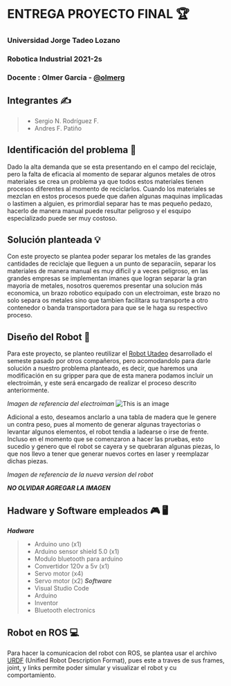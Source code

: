 # ENTREGA PROYECTO FINAL :trophy:

### Universidad Jorge Tadeo Lozano 
### Robotica Industrial 2021-2s
### Docente : Olmer Garcia - [@olmerg](https://github.com/olmerg)  
## Integrantes :writing_hand:
> - Sergio N. Rodríguez F.
> - Andres F. Patiño 
## Identificación del problema :mag_right:
Dado la alta demanda que se esta presentando en el campo del reciclaje, pero la falta de eficacia al momento de separar algunos metales de otros materiales se crea un problema ya que todos estos materiales tienen procesos diferentes al momento de reciclarlos. Cuando los materiales se mezclan en estos procesos puede que dañen algunas maquinas implicadas o lastimen a alguien, es primordial separar has te mas pequeño pedazo, hacerlo de manera manual puede resultar peligroso y el esquipo especializado puede ser muy costoso.
## Solución planteada :bulb:
Con este proyecto se plantea poder separar los metales de las grandes cantidades de reciclaje que lleguen a un punto de separaciín, separar los materiales de manera manual es muy dificil y a veces peligroso, en las grandes empresas se implementan imanes que logran separar la gran mayoria de metales, nosotros queremos presentar una solucion más economica, un brazo robotico equipado con un electroiman, este brazo no solo separa os metales sino que tambien facilitara su transporte a otro contenedor o banda transportadora para que se le haga su respectivo proceso. 
## Diseño del Robot :robot:
Para este proyecto, se planteo reutilizar el [Robot Utadeo](https://github.com/olmerg/rtb_serial_robot/tree/main/RobotUtadeo/urdf) desarrollado el semeste pasado por otros compañeros, pero acomodandolo para darle solución a nuestro problema planteado, es decir, que haremos una modificación en su gripper para que de esta manera podamos incluir un electroimán, y este será encargado de realizar el proceso descrito anteriormente. 

*Imagen de referencia del electroiman* 
![This is an image](https://www.hwlibre.com/wp-content/uploads/2020/01/electroiman.jpg) 

Adicional a esto, deseamos anclarlo a una tabla de madera que le genere un contra peso, pues al momento de generar algunas trayectorias o levantar algunos elementos, el robot tendia a ladearse o irse de frente. Incluso en el momento que se comenzaron a hacer las pruebas, esto sucedio y genero que el robot se cayera y se quebraran algunas piezas, lo que nos llevo a tener que generar nuevos cortes en laser y reemplazar dichas piezas.

*Imagen de referencia de la nueva version del robot* 

***NO OLVIDAR AGREGAR LA IMAGEN***
## Hadware y Software empleados :video_game: :desktop_computer:
***Hadware***
> - Arduino uno (x1)
> - Arduino sensor shield 5.0 (x1)
> - Modulo bluetooth para arduino 
> - Convertidor 120v a 5v (x1)
> - Servo motor (x4)
> - Servo motor (x2)
***Software***
> - Visual Studio Code
> - Arduino
> - Inventor
> - Bluetooth electronics
## Robot en ROS :computer:
Para hacer la comunicacion del robot con ROS, se plantea usar el archivo [URDF](https://github.com/olmerg/rtb_serial_robot/tree/main/SNRF/URDF)  (Unified Robot Description Format), pues este a traves de sus frames, joint, y links permite poder simular y visualizar el robot y cu comportamiento.
## 
